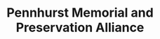 ---
layout: repo
title: "Pennhurst Memorial and Preservation Alliance"
id: 14175
permalink: repos/14175/
---